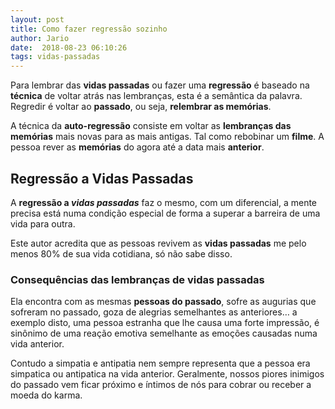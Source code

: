 ```yaml
---
layout: post
title: Como fazer regressão sozinho
author: Jario
date:  2018-08-23 06:10:26
tags: vidas-passadas
---
```

Para lembrar das **vidas passadas** ou fazer uma **regressão** é baseado na **técnica** de voltar atrás nas lembranças, esta é a semântica da palavra. Regredir é voltar ao **passado**, ou seja, **relembrar as memórias**.   

A técnica da **auto-regressão** consiste em voltar as **lembranças das memórias** mais novas para as mais antigas. Tal como rebobinar um **filme**. A pessoa rever as **memórias** do agora até a data mais **anterior**.

## Regressão a Vidas Passadas

A **regressão a _vidas passadas_** faz o mesmo, com um diferencial, a mente precisa está numa condição especial de forma a superar a barreira de uma vida para outra.

Este autor acredita que as pessoas revivem as **vidas passadas** me pelo menos 80% de sua vida cotidiana, só não sabe disso.

### Consequências das lembranças de vidas passadas

Ela encontra com as mesmas **pessoas do passado**, sofre as augurias que sofreram no passado, goza de alegrias semelhantes as anteriores&#8230; a exemplo disto, uma pessoa estranha que lhe causa uma forte impressão, é sinônimo de uma reação emotiva semelhante as emoções causadas numa vida anterior.

Contudo a simpatia e antipatia nem sempre representa que a pessoa era simpatica ou antipatica na vida anterior. Geralmente, nossos piores inimigos do passado vem ficar próximo e íntimos de nós para cobrar ou receber a moeda do karma.

